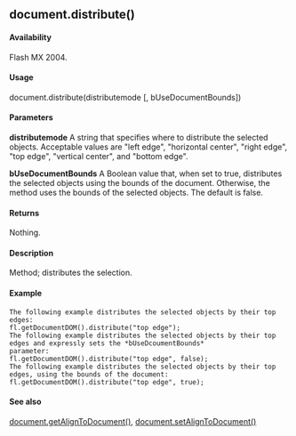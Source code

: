 ## document.distribute()

#### Availability

Flash MX 2004.

#### Usage

document.distribute(distributemode \[, bUseDocumentBounds\])

#### Parameters

**distributemode** A string that specifies where to distribute the selected objects. Acceptable values are "left edge", "horizontal center", "right edge", "top edge", "vertical center", and "bottom edge".
>
**bUseDocumentBounds** A Boolean value that, when set to true, distributes the selected objects using the bounds of the document. Otherwise, the method uses the bounds of the selected objects. The default is false.

#### Returns

Nothing.

#### Description

Method; distributes the selection.

#### Example

```
The following example distributes the selected objects by their top edges:
fl.getDocumentDOM().distribute("top edge");
The following example distributes the selected objects by their top edges and expressly sets the *bUseDcoumentBounds*
parameter:
fl.getDocumentDOM().distribute("top edge", false);
The following example distributes the selected objects by their top edges, using the bounds of the document:
fl.getDocumentDOM().distribute("top edge", true);

```
#### See also

[document.getAlignToDocument()](#_bookmark198), [document.setAlignToDocument()](#_bookmark277)
